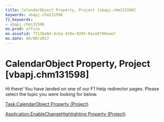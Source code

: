 ```yaml
---
title: CalendarObject Property, Project [vbapj.chm131598]
keywords: vbapj.chm131598
f1_keywords:
- vbapj.chm131598
ms.prod: office
ms.assetid: 7713be84-dcba-429a-8285-9ace8790eee7
ms.date: 06/08/2017
---
```



# CalendarObject Property, Project [vbapj.chm131598]

Hi there! You have landed on one of our F1 Help redirector pages. Please select the topic you were looking for below.

[Task.CalendarObject Property (Project)](http://msdn.microsoft.com/library/7233555c-9535-ed2b-37ad-cceecf730c98%28Office.15%29.aspx)

[Application.EnableChangeHighlighting Property (Project)](http://msdn.microsoft.com/library/68365e16-6746-9ee6-9462-f9b076f986c6%28Office.15%29.aspx)


